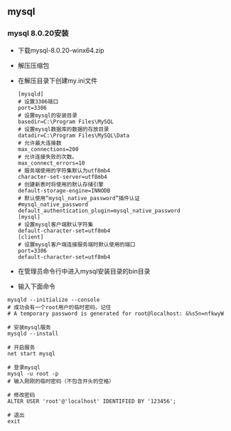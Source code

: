 ## mysql

### mysql 8.0.20安装

-  下载mysql-8.0.20-winx64.zip

- 解压压缩包

- 在解压目录下创建my.ini文件

  ```shell
  [mysqld]
  # 设置3306端口
  port=3306
  # 设置mysql的安装目录
  basedir=C:\Program Files\MySQL
  # 设置mysql数据库的数据的存放目录
  datadir=C:\Program Files\MySQL\Data
  # 允许最大连接数
  max_connections=200
  # 允许连接失败的次数。
  max_connect_errors=10
  # 服务端使用的字符集默认为utf8mb4
  character-set-server=utf8mb4
  # 创建新表时将使用的默认存储引擎
  default-storage-engine=INNODB
  # 默认使用“mysql_native_password”插件认证
  #mysql_native_password
  default_authentication_plugin=mysql_native_password
  [mysql]
  # 设置mysql客户端默认字符集
  default-character-set=utf8mb4
  [client]
  # 设置mysql客户端连接服务端时默认使用的端口
  port=3306
  default-character-set=utf8mb4
  
  ```

- 在管理员命令行中进入mysql安装目录的bin目录

- 输入下面命令

```shell
mysqld --initialize --console
# 成功会有一个root用户的临时密码，记住
# A temporary password is generated for root@localhost: &%s5n=nfkwyW

# 安装mysql服务
mysqld --install

# 开启服务
net start mysql

# 登录mysql
mysql -u root -p
# 输入刚刚的临时密码（不包含开头的空格）

# 修改密码
ALTER USER 'root'@'localhost' IDENTIFIED BY '123456';

# 退出
exit
```

